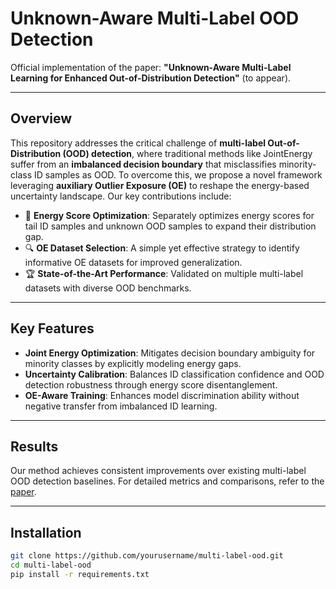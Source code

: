 # Unknown-Aware Multi-Label OOD Detection 

Official implementation of the paper: **"Unknown-Aware Multi-Label Learning for Enhanced Out-of-Distribution Detection"** (to appear).

---

## Overview
This repository addresses the critical challenge of **multi-label Out-of-Distribution (OOD) detection**, where traditional methods like JointEnergy suffer from an **imbalanced decision boundary** that misclassifies minority-class ID samples as OOD. To overcome this, we propose a novel framework leveraging **auxiliary Outlier Exposure (OE)** to reshape the energy-based uncertainty landscape. Our key contributions include:
- 🚀 **Energy Score Optimization**: Separately optimizes energy scores for tail ID samples and unknown OOD samples to expand their distribution gap.
- 🔍 **OE Dataset Selection**: A simple yet effective strategy to identify informative OE datasets for improved generalization.
- 🏆 **State-of-the-Art Performance**: Validated on multiple multi-label datasets with diverse OOD benchmarks.

---

## Key Features
- **Joint Energy Optimization**: Mitigates decision boundary ambiguity for minority classes by explicitly modeling energy gaps.
- **Uncertainty Calibration**: Balances ID classification confidence and OOD detection robustness through energy score disentanglement.
- **OE-Aware Training**: Enhances model discrimination ability without negative transfer from imbalanced ID learning.

---

## Results
Our method achieves consistent improvements over existing multi-label OOD detection baselines. For detailed metrics and comparisons, refer to the [paper](https://arxiv.org/abs/2412.07499).

---

## Installation
```bash
git clone https://github.com/yourusername/multi-label-ood.git
cd multi-label-ood
pip install -r requirements.txt
